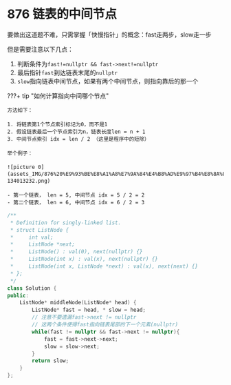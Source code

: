 # 876 链表的中间节点

要做出这道题不难，只需掌握「快慢指针」的概念：fast走两步，slow走一步

但是需要注意以下几点：

1. 判断条件为`fast!=nullptr && fast->next!=nullptr`
2. 最后指针`fast`到达链表末尾的`nullptr`
3. `slow`指向链表中间节点，如果有两个中间节点，则指向靠后的那一个

???+ tip "如何计算指向中间哪个节点"

    方法如下：

    1. 将链表第1个节点索引标记为0，而不是1
    2. 假设链表最后一个节点索引为n，链表长度len = n + 1
    3. 中间节点索引 idx = len / 2 （这里是程序中的短除）

    举个例子：

    ![picture 0](assets_IMG/876%20%E9%93%BE%E8%A1%A8%E7%9A%84%E4%B8%AD%E9%97%B4%E8%8A%82%E7%82%B9/IMG_20250309-134013232.png) 

    - 第一个链表， len = 5, 中间节点 idx = 5 / 2 = 2
    - 第二个链表， len = 6, 中间节点 idx = 6 / 2 = 3


```C++
/**
 * Definition for singly-linked list.
 * struct ListNode {
 *     int val;
 *     ListNode *next;
 *     ListNode() : val(0), next(nullptr) {}
 *     ListNode(int x) : val(x), next(nullptr) {}
 *     ListNode(int x, ListNode *next) : val(x), next(next) {}
 * };
 */
class Solution {
public:
    ListNode* middleNode(ListNode* head) {
        ListNode* fast = head, * slow = head;
        // 注意不要遗漏fast->next != nullptr
        // 这两个条件使得fast指向链表尾部的下一个元素(nullptr)
        while(fast != nullptr && fast->next != nullptr){
            fast = fast->next->next;
            slow = slow->next;
        }
        return slow;
    }
};
```
